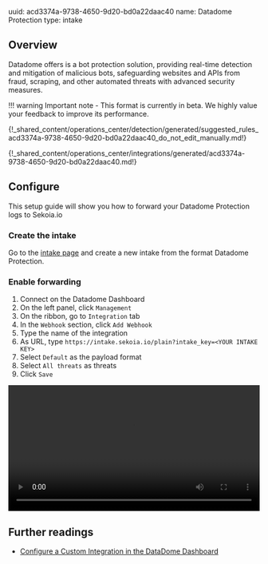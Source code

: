 uuid: acd3374a-9738-4650-9d20-bd0a22daac40
name: Datadome Protection
type: intake

## Overview

Datadome offers is a bot protection solution, providing real-time detection and mitigation of malicious bots, safeguarding websites and APIs from fraud, scraping, and other automated threats with advanced security measures.

!!! warning
    Important note - This format is currently in beta. We highly value your feedback to improve its performance.

{!_shared_content/operations_center/detection/generated/suggested_rules_acd3374a-9738-4650-9d20-bd0a22daac40_do_not_edit_manually.md!}

{!_shared_content/operations_center/integrations/generated/acd3374a-9738-4650-9d20-bd0a22daac40.md!}

## Configure

This setup guide will show you how to forward your Datadome Protection logs to Sekoia.io

### Create the intake

Go to the [intake page](https://app.sekoia.io/operations/intakes) and create a new intake from the format Datadome Protection.

### Enable forwarding
1. Connect on the Datadome Dashboard
2. On the left panel, click `Management`
3. On the ribbon, go to `Integration` tab
4. In the `Webhook` section, click `Add Webhook`
5. Type the name of the integration
6. As URL, type `https://intake.sekoia.io/plain?intake_key=<YOUR INTAKE KEY>`
7. Select `Default` as the payload format
8. Select `All threats` as threats
9. Click `Save`

<video controls width="100%">
  <source src="/assets/operation_center/integration_catalog/cloud_and_saas/datadome/datadome_protection.webm" type="video/webm">
</video>

## Further readings

- [Configure a Custom Integration in the DataDome Dashboard](https://docs.datadome.co/docs/custom)